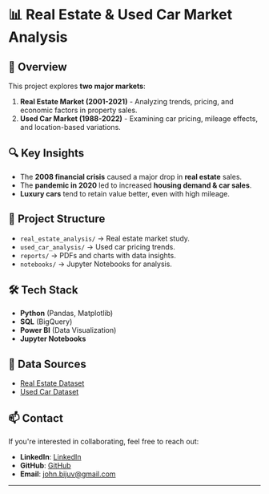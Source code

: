 # 📊 Real Estate & Used Car Market Analysis

## 📌 Overview
This project explores **two major markets**: 
1. **Real Estate Market (2001-2021)** - Analyzing trends, pricing, and economic factors in property sales.
2. **Used Car Market (1988-2022)** - Examining car pricing, mileage effects, and location-based variations.

## 🔍 Key Insights
- The **2008 financial crisis** caused a major drop in **real estate** sales.
- The **pandemic in 2020** led to increased **housing demand & car sales**.
- **Luxury cars** tend to retain value better, even with high mileage.

## 📂 Project Structure
- `real_estate_analysis/` → Real estate market study.
- `used_car_analysis/` → Used car pricing trends.
- `reports/` → PDFs and charts with data insights.
- `notebooks/` → Jupyter Notebooks for analysis.

## 🛠 Tech Stack
- **Python** (Pandas, Matplotlib)
- **SQL** (BigQuery)
- **Power BI** (Data Visualization)
- **Jupyter Notebooks**

## 📜 Data Sources
- [Real Estate Dataset](https://catalog.data.gov/dataset/real-estate-sales-2001-2018)
- [Used Car Dataset](https://www.kaggle.com/datasets/nehalbirla/vehicle-dataset-from-cardekho/data)

## 📫 Contact
If you're interested in collaborating, feel free to reach out:
- **LinkedIn**: [LinkedIn]((https://www.linkedin.com/in/john-biju-varghese-014835230/))
- **GitHub**: [GitHub]([#](https://github.com/johnnie19))
- **Email**: [john.bijuv@gmail.com](mailto:john.bijuv@gmail.com)

---
